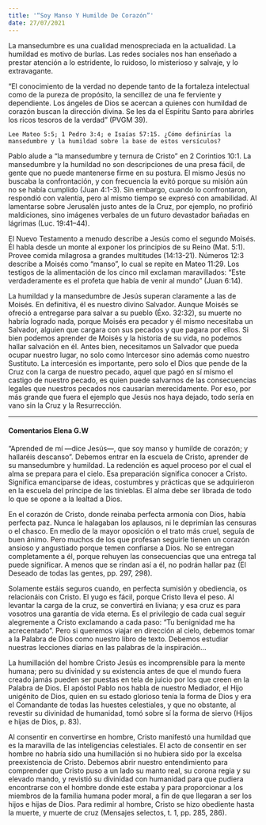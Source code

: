 ```yaml
---
title: '“Soy Manso Y Humilde De Corazón”'
date: 27/07/2021
---
```


La mansedumbre es una cualidad menospreciada en la actualidad. La humildad es motivo de burlas. Las redes sociales nos han enseñado a prestar atención a lo estridente, lo ruidoso, lo misterioso y salvaje, y lo extravagante.

“El conocimiento de la verdad no depende tanto de la fortaleza intelectual como de la pureza de propósito, la sencillez de una fe ferviente y dependiente. Los ángeles de Dios se acercan a quienes con humildad de corazón buscan la dirección divina. Se les da el Espíritu Santo para abrirles los ricos tesoros de la verdad” (PVGM 39).

`Lee Mateo 5:5; 1 Pedro 3:4; e Isaías 57:15. ¿Cómo definirías la mansedumbre y la humildad sobre la base de estos versículos?`

Pablo alude a “la mansedumbre y ternura de Cristo” en 2 Corintios 10:1. La mansedumbre y la humildad no son descripciones de una presa fácil, de gente que no puede mantenerse firme en su postura. El mismo Jesús no buscaba la confrontación, y con frecuencia la evitó porque su misión aún no se había cumplido (Juan 4:1-3). Sin embargo, cuando lo confrontaron, respondió con valentía, pero al mismo tiempo se expresó con amabilidad. Al lamentarse sobre Jerusalén justo antes de la Cruz, por ejemplo, no profirió maldiciones, sino imágenes verbales de un futuro devastador bañadas en lágrimas (Luc. 19:41–44).

El Nuevo Testamento a menudo describe a Jesús como el segundo Moisés. Él habla desde un monte al exponer los principios de su Reino (Mat. 5:1). Provee comida milagrosa a grandes multitudes (14:13-21). Números 12:3 describe a Moisés como “manso”, lo cual se repite en Mateo 11:29. Los testigos de la alimentación de los cinco mil exclaman maravillados: “Este verdaderamente es el profeta que había de venir al mundo” (Juan 6:14).

La humildad y la mansedumbre de Jesús superan claramente a las de Moisés. En definitiva, él es nuestro divino Salvador. Aunque Moisés se ofreció a entregarse para salvar a su pueblo (Éxo. 32:32), su muerte no habría logrado nada, porque Moisés era pecador y él mismo necesitaba un Salvador, alguien que cargara con sus pecados y que pagara por ellos. Si bien podemos aprender de Moisés y la historia de su vida, no podemos hallar salvación en él. Antes bien, necesitamos un Salvador que pueda ocupar nuestro lugar, no solo como Intercesor sino además como nuestro Sustituto. La intercesión es importante, pero solo el Dios que pende de la Cruz con la carga de nuestro pecado, aquel que pagó en sí mismo el castigo de nuestro pecado, es quien puede salvarnos de las consecuencias legales que nuestros pecados nos causarían merecidamente. Por eso, por más grande que fuera el ejemplo que Jesús nos haya dejado, todo sería en vano sin la Cruz y la Resurrección.

---

#### Comentarios Elena G.W

“Aprended de mí —dice Jesús—, que soy manso y humilde de corazón; y hallaréis descanso”. Debemos entrar en la escuela de Cristo, aprender de su mansedumbre y humildad. La redención es aquel proceso por el cual el alma se prepara para el cielo. Esa preparación significa conocer a Cristo. Significa emanciparse de ideas, costumbres y prácticas que se adquirieron en la escuela del príncipe de las tinieblas. El alma debe ser librada de todo lo que se opone a la lealtad a Dios.

En el corazón de Cristo, donde reinaba perfecta armonía con Dios, había perfecta paz. Nunca le halagaban los aplausos, ni le deprimían las censuras o el chasco. En medio de la mayor oposición o el trato más cruel, seguía de buen ánimo. Pero muchos de los que profesan seguirle tienen un corazón ansioso y angustiado porque temen confiarse a Dios. No se entregan completamente a él, porque rehuyen las consecuencias que una entrega tal puede significar. A menos que se rindan así a él, no podrán hallar paz (El Deseado de todas las gentes, pp. 297, 298).

Solamente estáis seguros cuando, en perfecta sumisión y obediencia, os relacionáis con Cristo. El yugo es fácil, porque Cristo lleva el peso. Al levantar la carga de la cruz, se convertirá en liviana; y esa cruz es para vosotros una garantía de vida eterna. Es el privilegio de cada cual seguir alegremente a Cristo exclamando a cada paso: “Tu benignidad me ha acrecentado”. Pero si queremos viajar en dirección al cielo, debemos tomar a la Palabra de Dios como nuestro libro de texto. Debemos estudiar nuestras lecciones diarias en las palabras de la inspiración…

La humillación del hombre Cristo Jesús es incomprensible para la mente humana; pero su divinidad y su existencia antes de que el mundo fuera creado jamás pueden ser puestas en tela de juicio por los que creen en la Palabra de Dios. El apóstol Pablo nos habla de nuestro Mediador, el Hijo unigénito de Dios, quien en su estado glorioso tenía la forma de Dios y era el Comandante de todas las huestes celestiales, y que no obstante, al revestir su divinidad de humanidad, tomó sobre sí la forma de siervo (Hijos e hijas de Dios, p. 83).

Al consentir en convertirse en hombre, Cristo manifestó una humildad que es la maravilla de las inteligencias celestiales. El acto de consentir en ser hombre no habría sido una humillación si no hubiera sido por la excelsa preexistencia de Cristo. Debemos abrir nuestro entendimiento para comprender que Cristo puso a un lado su manto real, su corona regia y su elevado mando, y revistió su divinidad con humanidad para que pudiera encontrarse con el hombre donde este estaba y para proporcionar a los miembros de la familia humana poder moral, a fin de que llegaran a ser los hijos e hijas de Dios. Para redimir al hombre, Cristo se hizo obediente hasta la muerte, y muerte de cruz (Mensajes selectos, t. 1, pp. 285, 286).